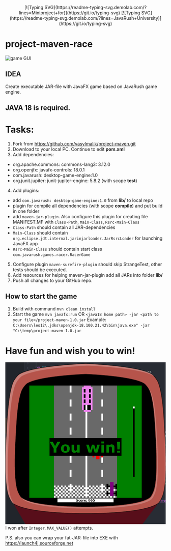 <p align="center">
[![Typing SVG](https://readme-typing-svg.demolab.com/?lines=Miniproject+for)](https://git.io/typing-svg)
[![Typing SVG](https://readme-typing-svg.demolab.com/?lines=JavaRush+University)](https://git.io/typing-svg)
</p>  

# project-maven-race
![game GUI](https://cdn.javarush.com/images/article/c0b2cb6c-8d36-4ef0-84be-e2d4e6295ab4/512.webp)


## IDEA
Create executable JAR-file with JavaFX game based on JavaRush game engine. 

## JAVA 18 is required.

# Tasks:
1. Fork from https://github.com/vasylmalik/project-maven.git
2. Download to your local PC. Continue to edit **pom.xml**
3. Add dependencies:
  - org.apache.commons: commons-lang3: 3.12.0
  - org.openjfx: javafx-controls: 18.0.1
  - com.javarush: desktop-game-engine:1.0 
  - org.junit.jupiter: junit-jupiter-engine: 5.8.2 (with scope **test**)
4. Add plugins: 
  - add `com.javarush: desktop-game-engine:1.0` from **lib/** to local repo
  - plugin for compile all dependencies (with scope **compile**) and put build in one folder
  - add `maven-jar-plugin`. Also configure this plugin for creating file MANIFEST.MF with `Class-Path`, `Main-Class`, `Rsrc-Main-Class`
  - `Class-Path` should contain all JAR-dependencies
  - `Main-Class` should contain `org.eclipse.jdt.internal.jarinjarloader.JarRsrcLoader` for launching JavaFX app
  - `Rsrc-Main-Class` should contain start class `com.javarush.games.racer.RacerGame`
5. Configure plugin `maven-surefire-plugin` should skip StrangeTest, other tests should be executed.
6. Add resources for helping maven-jar-plugin add all JARs into folder **lib/**
7. Push all changes to your GitHub repo.

## How to start the game
1. Build with command `mvn clean install`
2. Start the game `mvn javafx:run` OR `<java18 home path> -jar <path to your file>/project-maven-1.0.jar`
Example: `C:\Users\leo12\.jdks\openjdk-18.100.21.42\bin\java.exe" -jar "C:\temp\project-maven-1.0.jar`

# Have fun and wish you to win!
![img.png](img.png)
I won after `Integer.MAX_VALUE()` attempts.

P.S. also you can wrap your fat-JAR-file into EXE with https://launch4j.sourceforge.net 
